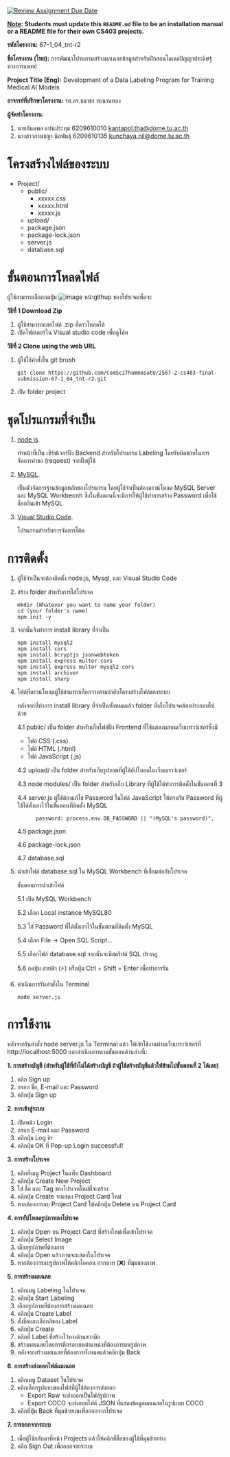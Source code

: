[![Review Assignment Due Date](https://classroom.github.com/assets/deadline-readme-button-22041afd0340ce965d47ae6ef1cefeee28c7c493a6346c4f15d667ab976d596c.svg)](https://classroom.github.com/a/w8H8oomW)

**<ins>Note</ins>: Students must update this `README.md` file to be an installation manual or a README file for their own CS403 projects.**


**รหัสโครงงาน:** 67-1_04_tnt-r2

**ชื่อโครงงาน (ไทย):** การพัฒนาโปรแกรมสร้างผลเฉลยข้อมูลสำหรับฝึกสอนโมเดลปัญญาประดิษฐ์ทางการแพทย์

**Project Title (Eng):** Development of a Data Labeling Program for Training Medical AI Models

**อาจารย์ที่ปรึกษาโครงงาน:** รศ.ดร.ธนาธร ทะนานทอง

**ผู้จัดทำโครงงาน:** 
1. นายกันตพล แท่นประทุม  6209610010  kantapol.tha@dome.tu.ac.th 
2. นางสาวกานชญา นิลพันธุ์  6209610135  kunchaya.nil@dome.tu.ac.th 
   
# โครงสร้างไฟล์ของระบบ

- Project/
  - public/
    - xxxxx.css
    - xxxxx.html
    - xxxxx.js
  - upload/
  - package.json
  - package-lock.json
  - server.js
  - database.sql


# ขั้นตอนการโหลดไฟล์
ผู้ใช้สามารถเลือกกดปุ่ม ![image](https://github.com/user-attachments/assets/76ed8aea-848b-42a9-b728-b5f89e306591)
 หน้าgithup ของโปรเจคเพื่อจะ

**วิธีที่ 1 Download Zip**
1. ผู้ใช้สามารถแตกไฟล์ .zip ที่ดาวโหลดได้
2. เปิดโฟลเดอร์ใน Visual studio code เพื่อดูโค้ด

**วิธีที่ 2 Clone using the web URL**
1. ผู้ใช้ใช้คำสั่งใน git brush
   ```
   git clone https://github.com/ComSciThammasatU/2567-2-cs403-final-submission-67-1_04_tnt-r2.git
   ```
2. เปิด folder project 

# ชุดโปรแกรมที่จำเป็น

1. [node js](https://nodejs.org/en).
   
   ทำหน้าที่เป็น เซิร์ฟเวอร์ฝั่ง Backend สำหรับโปรแกรม Labeling โดยรับผิดชอบในการจัดการคำขอ (request) จากฝั่งผู้ใช้

2. [MySQL](https://dev.mysql.com/downloads/installer/).
   
   เป็นตัวจัดการฐานข้อมูลหลักของโปรแกรม โดยผู้ใช้จำเป็นต้องดาวน์โหลด MySQL Server และ MySQL Workbecnh ซึ่งในขั้นตอนนี้จะมีการให้ผู้ใช้ทำการสร้าง Password เพื่อใช้ล็อกอินเข้า MySQL

3. [Visual Studio Code](https://code.visualstudio.com/).
   
   โปรแกรมสำหรับการจัดการโค้ด
   
# การติดตั้ง

1. ผู้ใช้จำเป็นจะต้องติดตั้ง node.js, Mysql, และ Visual Studio Code
2. สร้าง folder สำหรับการใส่โปรเจค
   
   ```
   mkdir (Whatever you want to name your folder)
   cd (your folder's name)
   npm init -y
   ```
   
3. จากนั้นจึงทำการ install library ที่จำเป็น
   
   ```
   npm install mysql2
   npm install cors
   npm install bcryptjs jsonwebtoken
   npm install express multer cors
   npm install express multer mysql2 cors
   npm install archiver
   npm install sharp
   ```
4. ไฟล์ที่ดาวน์โหลดผู้ใช้สามารถเลือกวางตามลำดับโครงสร้างไฟล์ของระบบ
   
   หลังจากที่ทำการ install library ที่จำเป็นทั้งหมดแล้ว folder ที่เก็บโปรเจคต้องประกอบไปด้วย

   4.1 public/ เป็น folder สำหรับเก็บไฟล์ฝั่ง Frontend ที่ใช้แสดงผลบนเว็บเบราว์เซอร์ซึ่งมี
   - ไฟล์ CSS (.css)
   - ไฟล์ HTML (.html)
   - ไฟล์ JavaScript (.js)

   4.2 upload/ เป็น folder สำหรับเก็บรูปภาพที่ผู้ใช้อัปโหลดในเว็บเบราว์เซอร์

   4.3 node modules/ เป็น folder สำหรับเก็บ Library ที่ผู้ใช้ได้ทำการติดตั้งในขั้นตอนที่ 3

   4.4 server.js ผู้ใช้ต้องแก้ไข Password ในไฟล์ JavaScript ให้ตรงกับ Password ที่ผู้ใช้ได้ตั้งเอาไว้ในขั้นตอนที่ติดตั้ง MySQL
   ```
         password: process.env.DB_PASSWORD || "(MySQL's password)",
   ```

   4.5 package.json

   4.6 package-lock.json

   4.7 database.sql

6. นำเข้าไฟล์ database.sql ใน MySQL Workbench ที่เชื่อมต่อกับโปรเจค

    ขั้นตอนการนำเข้าไฟล์
   
      5.1 เปิด MySQL Workbench
   
      5.2 เลือก Local instance MySQL80
   
      5.3 ใส่ Password ที่ได้ตั้งเอาไว้ในขั้นตอนที่ติดตั้ง MySQL
   
      5.4 เลือก File -> Open SQL Script…
   
      5.5 เลือกไฟล์ database.sql จากนั้นจะมีสคริปต์ SQL ปรากฏ
   
      5.6 กดปุ่ม สายฟ้า (⚡️) หรือปุ่ม Ctrl + Shift + Enter เพื่อทำการรัน
   
7. ดำเนินการรันคำสั่งใน Terminal
    ```
    node server.js
    ```

# การใช้งาน

หลังจากรันคำสั่ง node server.js ใน Terminal แล้ว ให้เข้าใช้งานผ่านเว็บเบราว์เซอร์ที่ http://localhost:5000 และดำเนินการตามขั้นตอนด้านล่างนี้:

**1. การสร้างบัญชี (สำหรับผู้ใช้ที่ยังไม่ได้สร้างบัญชี ถ้าผู้ใช้สร้างบัญชีแล้วให้ข้ามไปขั้นตอนที่ 2 ได้เลย)** 
1. คลิก Sign up
2. กรอก ชื่อ, E-mail และ Password 
3. คลิกปุ่ม Sign up

**2. การเข้าสู่ระบบ**
1. เปิดหน้า Login
2. กรอก E-mail และ Password
3. คลิกปุ่ม Log in
4. คลิกปุ่ม OK ที่ Pop-up Login successful!

**3. การสร้างโปรเจค** 
1. คลิกที่เมนู Project ในแท็บ Dashboard
2. คลิกปุ่ม Create New Project
3. ใส่ ชื่อ และ Tag ของโปรเจคใหม่ที่จะสร้าง
4. คลิกปุ่ม Create จะแสดง Project Card ใหม่
5. หากต้องการลบ Project Card ให้คลิกปุ่ม Delete บน Project Card

**4. การอัปโหลดรูปภาพลงโปรเจค** 
1. คลิกปุ่ม Open บน Project Card ที่สร้างใหม่เพื่อเข้าโปรเจค
2. คลิกปุ่ม Select Image
3. เลือกรูปภาพที่ต้องการ
4. คลิกปุ่ม Open แล้วภาพจะแสดงในโปรเจค
5. หากต้องการลบรูปภาพให้คลิกไอคอน กากบาท (❌) ที่มุมของภาพ

**5. การสร้างผลเฉลย**
1. คลิกเมนู Labeling ในโปรเจค
2. คลิกปุ่ม Start Labeling
3. เลือกรูปภาพที่ต้องการสร้างผลเฉลย
4. คลิกปุ่ม Create Label
5. ตั้งชื่อและเลือกสีของ Label
6. คลิกปุ่ม Create
7. คลิกที่ Label ที่สร้างไว้ทางด้านขวามือ
8. สร้างผลเฉลยโดยการตีกรอบบนตำแหน่งที่ต้องการบนรูปภาพ
9. หลังจากสร้างผลเฉลยที่ต้องการทั้งหมดแล้วคลิกปุ่ม Back

**6. การสร้างส่งออกไฟล์ผลเฉลย**
1. คลิกเมนู Dataset ในโปรเจค
2. คลิกเลือกรูปแบบของไฟล์ที่ผู้ใช้ต้องการส่งออก
   - Export Raw จะส่งออกเป็นไฟล์รูปภาพ
   - Export COCO จะส่งออกไฟล์ JSON ที่แสดงข้อมูลผลเฉลยในรูปแบบ COCO
3. คลิกที่ปุ่ม Back ที่มุมซ้ายบนเพื่อออกจากโปรเจค
    
**7. การออกจากระบบ**
1. เมื่อผู้ใช้กลับมาที่หน้า Projects แล้วให้คลิกที่ชื่อของผู้ใช้ที่มุมซ้ายล่าง
2. คลิก Sign Out เพื่อออกจากระบบ  
